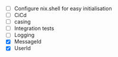 
- [ ] Configure nix.shell for easy initialisation
- [ ] CiCd
- [ ] casing
- [ ] Integration tests
- [ ] Logging
- [x] MessageId
- [x] UserId
